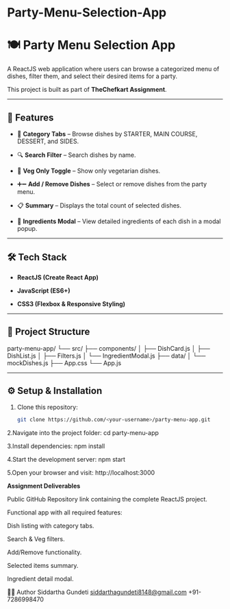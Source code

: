 # Party-Menu-Selection-App

# 🍽️ Party Menu Selection App

A ReactJS web application where users can browse a categorized menu of dishes, filter them, and select their desired items for a party.  

This project is built as part of **TheChefkart Assignment**.

---

## 🚀 Features

- 📂 **Category Tabs** – Browse dishes by STARTER, MAIN COURSE, DESSERT, and SIDES.
  
- 🔍 **Search Filter** – Search dishes by name.
  
- 🥦 **Veg Only Toggle** – Show only vegetarian dishes.
  
- ➕➖ **Add / Remove Dishes** – Select or remove dishes from the party menu.
  
- 📋 **Summary** – Displays the total count of selected dishes.
  
- 🍲 **Ingredients Modal** – View detailed ingredients of each dish in a modal popup.  

---

## 🛠️ Tech Stack

- **ReactJS (Create React App)**
  
- **JavaScript (ES6+)**
  
- **CSS3 (Flexbox & Responsive Styling)**

---

## 📂 Project Structure

party-menu-app/
└── src/
├── components/
│ ├── DishCard.js
│ ├── DishList.js
│ ├── Filters.js
│ └── IngredientModal.js
├── data/
│ └── mockDishes.js
├── App.css
└── App.js


---

## ⚙️ Setup & Installation

1. Clone this repository:
   ```bash
   git clone https://github.com/<your-username>/party-menu-app.git

2.Navigate into the project folder: cd party-menu-app

3.Install dependencies: npm install

4.Start the development server: npm start

5.Open your browser and visit: http://localhost:3000

**Assignment Deliverables**

Public GitHub Repository link containing the complete ReactJS project.

Functional app with all required features:

Dish listing with category tabs.

Search & Veg filters.

Add/Remove functionality.

Selected items summary.

Ingredient detail modal.

👨‍💻 Author
Siddartha Gundeti
siddarthagundeti8148@gmail.com
+91-7286998470


